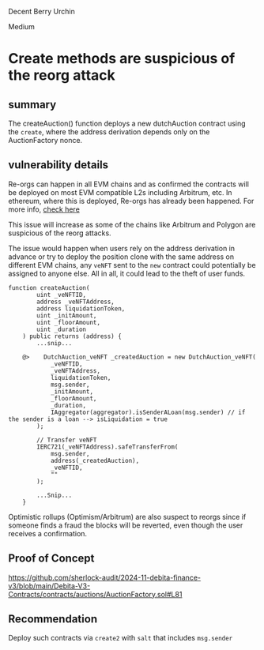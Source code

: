Decent Berry Urchin

Medium

# Create methods are suspicious of the reorg attack

## summary
The createAuction() function deploys a new dutchAuction contract using the `create`, where the address derivation depends only on the AuctionFactory nonce.

## vulnerability details
Re-orgs can happen in all EVM chains and as confirmed the contracts will be deployed on most EVM compatible L2s including Arbitrum, etc. In ethereum, where this is deployed, Re-orgs has already been happened. For more info, [check here](https://decrypt.co/101390/ethereum-beacon-chain-blockchain-reorg)

This issue will increase as some of the chains like Arbitrum and Polygon are suspicious of the reorg attacks.

The issue would happen when users rely on the address derivation in advance or try to deploy the position clone with the same address on different EVM chains, any `veNFT` sent to the `new` contract could potentially be assigned to anyone else. All in all, it could lead to the theft of user funds.

```solidity
function createAuction(
        uint _veNFTID,
        address _veNFTAddress,
        address liquidationToken,
        uint _initAmount,
        uint _floorAmount,
        uint _duration
    ) public returns (address) {
        ...snip...

    @>    DutchAuction_veNFT _createdAuction = new DutchAuction_veNFT(
            _veNFTID,
            _veNFTAddress,
            liquidationToken,
            msg.sender,
            _initAmount,
            _floorAmount,
            _duration,
            IAggregator(aggregator).isSenderALoan(msg.sender) // if the sender is a loan --> isLiquidation = true
        );

        // Transfer veNFT
        IERC721(_veNFTAddress).safeTransferFrom(
            msg.sender,
            address(_createdAuction),
            _veNFTID,
            ""
        );

        ...Snip...
    }
```
Optimistic rollups (Optimism/Arbitrum) are also suspect to reorgs since if someone finds a fraud the blocks will be reverted, even though the user receives a confirmation.
## Proof of Concept
https://github.com/sherlock-audit/2024-11-debita-finance-v3/blob/main/Debita-V3-Contracts/contracts/auctions/AuctionFactory.sol#L81

## Recommendation
Deploy such contracts via `create2` with `salt` that includes `msg.sender`